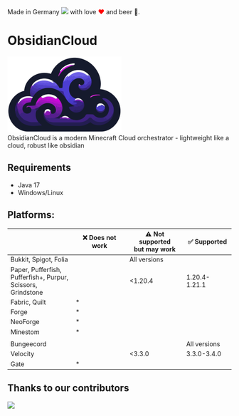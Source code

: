 Made in Germany <img src="https://upload.wikimedia.org/wikipedia/commons/thumb/b/ba/Flag_of_Germany.svg/2560px-Flag_of_Germany.svg.png" width="20"> with love <font color="red">❤</font> and beer 🍺.


# ObsidianCloud
<img src="icon.png" alt="ObsidianCloud Icon"><br>
ObsidianCloud is a modern Minecraft Cloud orchestrator - lightweight like a cloud, robust like obsidian


## Requirements
- Java 17
- Windows/Linux


## Platforms:
||❌ Does not work|⚠ Not supported <br>but may work|✅ Supported|
|-|-|-|-|
|Bukkit, Spigot, Folia||All versions||
|Paper, Pufferfish,<br>Pufferfish+, Purpur,<br>Scissors, Grindstone||<1.20.4|1.20.4-1.21.1|
|Fabric, Quilt|*|||
|Forge|*|||
|NeoForge|*|||
|Minestom|*|||
|||||
|Bungeecord|||All versions|
|Velocity||<3.3.0|3.3.0-3.4.0|
|Gate|*|||


## Thanks to our contributors
<a href = "https://github.com/Diruptio/ObsidianCloud/graphs/contributors"><img src="https://contrib.rocks/image?repo=Diruptio/ObsidianCloud"></a>
